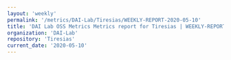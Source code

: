 ```yaml
---
layout: 'weekly'
permalink: '/metrics/DAI-Lab/Tiresias/WEEKLY-REPORT-2020-05-10'
title: 'DAI Lab OSS Metrics Metrics report for Tiresias | WEEKLY-REPORT-2020-05-10'
organization: 'DAI-Lab'
repository: 'Tiresias'
current_date: '2020-05-10'
---
```

